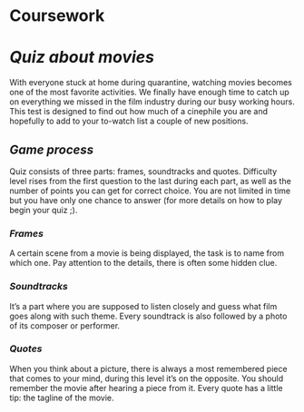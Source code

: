 # Coursework

***Quiz about movies***
===
With everyone stuck at home during quarantine, watching movies becomes one of the most favorite activities. We finally have enough time to catch up on everything we missed in the film industry during our busy working hours. This test is designed to find out how much of a cinephile you are and hopefully to add to your to-watch list a couple of new positions.

***Game process***
---
Quiz consists of three parts: frames, soundtracks and quotes. 
Difficulty level rises from the first question to the last during each part, as well as the number of points you can get for correct choice. You are not limited in time but you have only one chance to answer (for more details on how to play begin your quiz ;). 

### ***Frames***
A certain scene from a movie is being displayed, the task is to name from which one.
Pay attention to the details, there is often some hidden clue.

### ***Soundtracks***
It’s a part where you are supposed to listen closely and guess what film goes along with such theme. 
Every soundtrack is also followed by a photo of its composer or performer.

### ***Quotes***
When you think about a picture, there is always a most remembered piece that comes to your mind, during this level it’s on the opposite. You should remember the movie after hearing a piece from it.
Every quote has a little tip: the tagline of the movie.

